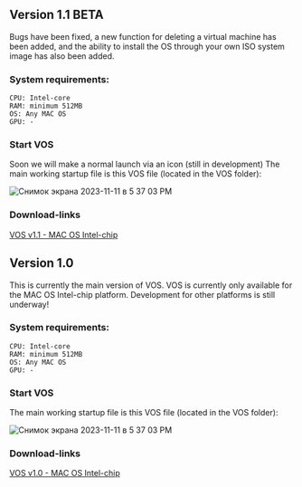 ## Version 1.1 BETA
Bugs have been fixed, a new function for deleting a virtual machine has been added, and the ability to install the OS through your own ISO system image has also been added.

### System requirements:
    CPU: Intel-core
    RAM: minimum 512MB
    OS: Any MAC OS
    GPU: -

### Start VOS
Soon we will make a normal launch via an icon (still in development)
The main working startup file is this VOS file (located in the VOS folder):

![Снимок экрана 2023-11-11 в 5 37 03 PM](https://github.com/Santas7/VOS/assets/86359412/384d4b19-8510-4b88-b48d-4a13713109ad)


### Download-links

[VOS v1.1 - MAC OS Intel-chip](https://drive.google.com/file/d/1MkJ0qKbJd2vAcx-78NW4b5StePrWkX3o/view?usp=sharing)

## Version 1.0 
This is currently the main version of VOS.
VOS is currently only available for the MAC OS Intel-chip platform.
Development for other platforms is still underway!

### System requirements:
    CPU: Intel-core
    RAM: minimum 512MB
    OS: Any MAC OS
    GPU: -

### Start VOS
The main working startup file is this VOS file (located in the VOS folder):

![Снимок экрана 2023-11-11 в 5 37 03 PM](https://github.com/Santas7/VOS/assets/86359412/384d4b19-8510-4b88-b48d-4a13713109ad)


### Download-links

[VOS v1.0 - MAC OS Intel-chip](https://drive.google.com/file/d/10erCVUPxoMuoS0tx_Rg5tHiT3kUGKzxG/view?usp=sharing)
